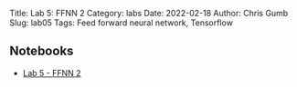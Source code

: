 Title: Lab 5: FFNN 2
Category: labs
Date: 2022-02-18
Author: Chris Gumb 
Slug: lab05
Tags: Feed forward neural network, Tensorflow  

## Notebooks
- [Lab 5 - FFNN 2]({filename}notebook/cs109b_lab5_solutions.ipynb)
